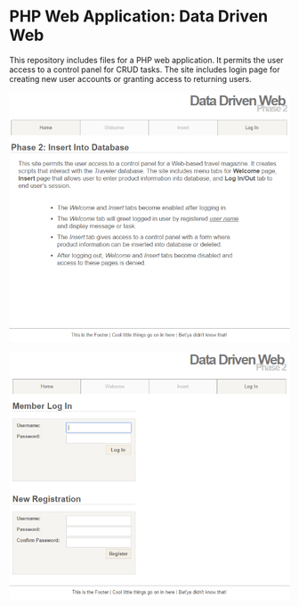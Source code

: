 PHP Web Application: Data Driven Web
====================================

This repository includes files for a PHP web application. It permits the user access to a control panel for CRUD tasks. The site includes login page for creating new user accounts or granting access to returning users.

![PHP dashboard](https://github.com/AlejandroCruz/PHP-usingSessions/blob/master/_resources/PHP-Using-Sessions_Home.PNG)

![PHP login](https://github.com/AlejandroCruz/PHP-usingSessions/blob/master/_resources/PHP-Using-Sessions_Login.PNG)
